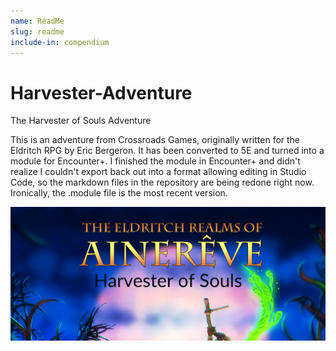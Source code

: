 ```yaml
---
name: ReadMe
slug: readme
include-in: compendium
---
```


# Harvester-Adventure

The Harvester of Souls Adventure

This is an adventure from Crossroads Games, originally written for the Eldritch RPG by Eric Bergeron. It has been converted to 5E 
and turned into a module for Encounter+. I finished the module in Encounter+ and didn't realize I couldn't export back out into a format allowing editing in Studio Code, so the markdown files in the repository are being redone right now. Ironically, the .module file is the most recent version. 

![Intro](Harvester%20of%20Souls.jpg)
